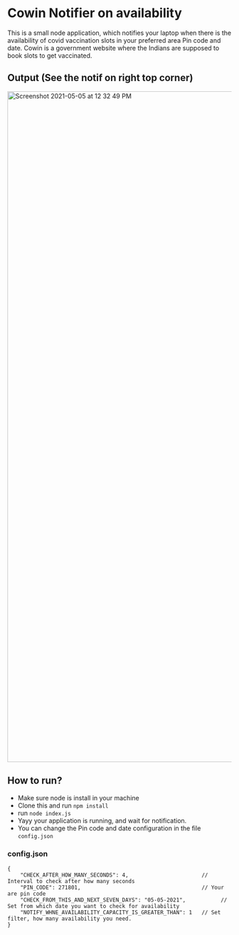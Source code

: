 # Cowin Notifier on availability

This is a small node application, which notifies your laptop when there is the availability of covid vaccination slots in your preferred area Pin code and date.
Cowin is a government website where the Indians are supposed to book slots to get vaccinated.

## Output (See the notif on right top corner)

<img width="1507" alt="Screenshot 2021-05-05 at 12 32 49 PM" src="https://user-images.githubusercontent.com/7925734/117106813-24df8b00-ad9e-11eb-9265-0801e75f035c.png">

## How to run?

- Make sure node is install in your machine
- Clone this and run `npm install`
- run `node index.js`
- Yayy your application is running, and wait for notification.
- You can change the Pin code and date configuration in the file `config.json`

### config.json

```
{
    "CHECK_AFTER_HOW_MANY_SECONDS": 4,                       // Interval to check after how many seconds
    "PIN_CODE": 271801,                                      // Your are pin code
    "CHECK_FROM_THIS_AND_NEXT_SEVEN_DAYS": "05-05-2021",           // Set from which date you want to check for availability
    "NOTIFY_WHNE_AVAILABILITY_CAPACITY_IS_GREATER_THAN": 1   // Set filter, how many availability you need.
}
```
